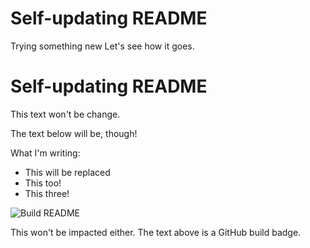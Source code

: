 # Self-updating README

Trying something new
Let's see how it goes. 

# Self-updating README

This text won't be change.

The text below will be, though!

What I'm writing:

- This will be replaced
- This too!
- This three!

![Build README](https://github.com/ayushjain01/ayushjain01/workflows/Build%20README/badge.svg)

This won't be impacted either. The text above is a GitHub build badge.
